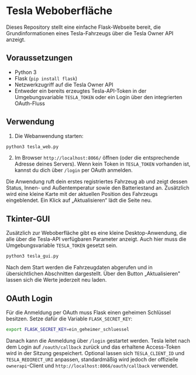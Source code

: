 # Tesla Weboberfläche

Dieses Repository stellt eine einfache Flask-Webseite bereit, die
Grundinformationen eines Tesla-Fahrzeugs über die Tesla Owner API anzeigt.

## Voraussetzungen

* Python 3
* Flask (`pip install flask`)
* Netzwerkzugriff auf die Tesla Owner API
* Entweder ein bereits erzeugtes Tesla-API-Token in der Umgebungsvariable
  `TESLA_TOKEN` oder ein Login über den integrierten OAuth-Fluss

## Verwendung

1. Die Webanwendung starten:

```bash
python3 tesla_web.py
```
2. Im Browser `http://localhost:8066/` öffnen (oder die entsprechende Adresse
deines Servers). Wenn kein Token in `TESLA_TOKEN` vorhanden ist, kannst du dich
über `/login` per OAuth anmelden.

Die Anwendung ruft dein erstes registriertes Fahrzeug ab und zeigt dessen
Status, Innen- und Außentemperatur sowie den Batteriestand an. Zusätzlich wird
eine kleine Karte mit der aktuellen Position des Fahrzeugs eingeblendet.
Ein Klick auf „Aktualisieren“ lädt die Seite neu.

## Tkinter-GUI

Zusätzlich zur Weboberfläche gibt es eine kleine Desktop-Anwendung,
die alle über die Tesla-API verfügbaren Parameter anzeigt. Auch hier muss
die Umgebungsvariable `TESLA_TOKEN` gesetzt sein.

```bash
python3 tesla_gui.py
```

Nach dem Start werden die Fahrzeugdaten abgerufen und in übersichtlichen
Abschnitten dargestellt. Über den Button „Aktualisieren" lassen sich die
Werte jederzeit neu laden.

## OAuth Login

Für die Anmeldung per OAuth muss Flask einen geheimen Schlüssel besitzen.
Setze dafür die Variable `FLASK_SECRET_KEY`:

```bash
export FLASK_SECRET_KEY=ein_geheimer_schluessel
```

Danach kann die Anmeldung über `/login` gestartet werden. Tesla leitet nach
dem Login auf `/oauth/callback` zurück und das erhaltene Access-Token wird in
der Sitzung gespeichert.
Optional lassen sich `TESLA_CLIENT_ID` und `TESLA_REDIRECT_URI` anpassen,
standardmäßig wird jedoch der offizielle `ownerapi`-Client und
`http://localhost:8066/oauth/callback` verwendet.

